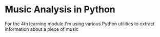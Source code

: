 # Music Analysis in Python

For the 4th learning module I'm using various Python utilities to extract information about a piece of music